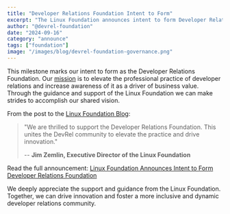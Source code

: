 ```yaml
---
title: "Developer Relations Foundation Intent to Form"
excerpt: "The Linux Foundation announces intent to form Developer Relations Foundation."
author: "@devrel-foundation"
date: "2024-09-16"
category: "announce"
tags: ["foundation"]
image: "/images/blog/devrel-foundation-governance.png"
---
```


This milestone marks our intent to form as the Developer Relations Foundation. Our [mission](/about/mission) is to elevate the professional practice of developer relations and increase awareness of it as a driver of business value. Through the guidance and support of the Linux Foundation we can make strides to accomplish our shared vision.

From the post to the [Linux Foundation Blog](https://www.linuxfoundation.org/press/linux-foundation-announces-intent-to-form-developer-relations-foundation):

> "We are thrilled to support the Developer Relations Foundation. This unites the DevRel community to elevate the practice and drive innovation."
>  
> -- **Jim Zemlin, Executive Director of the Linux Foundation**

Read the full announcement: [Linux Foundation Announces Intent to Form Developer Relations Foundation](https://www.linuxfoundation.org/press/linux-foundation-announces-intent-to-form-developer-relations-foundation)

We deeply appreciate the support and guidance from the Linux Foundation. Together, we can drive innovation and foster a more inclusive and dynamic developer relations community.